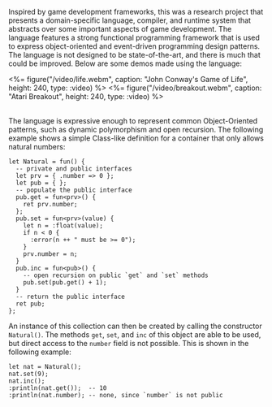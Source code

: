 Inspired by game development frameworks, this was a research project that presents a domain-specific language, compiler, and runtime system that abstracts over some important aspects of game development. The language features a strong functional programming framework that is used to express object-oriented and event-driven programming design patterns. The language is not designed to be state-of-the-art, and there is much that could be improved. Below are some demos made using the language:

<div class="centre">
	<%= figure("/video/life.webm", caption: "John Conway's Game of Life", height: 240, type: :video) %>
	<%= figure("/video/breakout.webm", caption: "Atari Breakout", height: 240, type: :video) %>
</div>

<br>

The language is expressive enough to represent common Object-Oriented patterns, such as dynamic polymorphism and open recursion. The following example shows a simple Class-like definition for a container that only allows natural numbers:

```kats
let Natural = fun() {
  -- private and public interfaces
  let prv = { .number => 0 };
  let pub = { };
  -- populate the public interface
  pub.get = fun<prv>() {
    ret prv.number;
  };
  pub.set = fun<prv>(value) {
    let n = :float(value);
    if n < 0 {
      :error(n ++ " must be >= 0");
    }
    prv.number = n;
  }
  pub.inc = fun<pub>() {
    -- open recursion on public `get` and `set` methods
    pub.set(pub.get() + 1);
  }
  -- return the public interface
  ret pub;
};
```

An instance of this collection can then be created by calling the constructor `Natural()`. The methods `get`, `set`, and `inc` of this object are able to be used, but direct access to the `number` field is not possible. This is shown in the following example:

```kats
let nat = Natural();
nat.set(9);
nat.inc();
:println(nat.get());  -- 10
:println(nat.number); -- none, since `number` is not public
```
